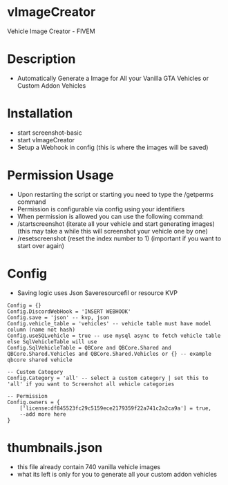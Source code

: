 # vImageCreator
Vehicle Image Creator - FIVEM

# Description
- Automatically Generate a Image for All your Vanilla GTA Vehicles or Custom Addon Vehicles

# Installation
- start screenshot-basic
- start vImageCreator
- Setup a Webhook in config (this is where the images will be saved)

# Permission Usage
- Upon restarting the script or starting you need to type the /getperms command
- Permission is configurable via config using your identifiers
- When permission is allowed you can use the following command:
- /startscreenshot (iterate all your vehicle and start generating images) (this may take a while this will screenshot your vehicle one by one)
- /resetscreenshot (reset the index number to 1) (important if you want to start over again)

# Config
- Saving logic uses Json Saveresourcefil or resource KVP
```
Config = {}
Config.DiscordWebHook = 'INSERT WEBHOOK'
Config.save = 'json' -- kvp, json
Config.vehicle_table = 'vehicles' -- vehicle table must have model column (name not hash)
Config.useSQLvehicle = true -- use mysql async to fetch vehicle table else SqlVehicleTable will use
Config.SqlVehicleTable = QBCore and QBCore.Shared and QBCore.Shared.Vehicles and QBCore.Shared.Vehicles or {} -- example qbcore shared vehicle

-- Custom Category
Config.Category = 'all' -- select a custom category | set this to 'all' if you want to Screenshot all vehicle categories

-- Permission
Config.owners = {
    ['license:df845523fc29c5159ece2179359f22a741c2a2ca9a'] = true,
    --add more here
}
```

# thumbnails.json
- this file already contain 740 vanilla vehicle images
- what its left is only for you to generate all your custom addon vehicles

